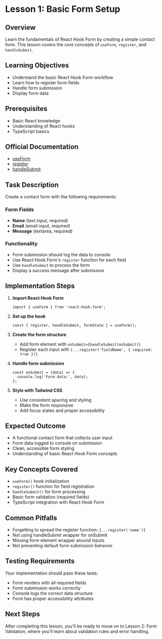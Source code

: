 # Lesson 1: Basic Form Setup

## Overview

Learn the fundamentals of React Hook Form by creating a simple contact form. This lesson covers the core concepts of `useForm`, `register`, and `handleSubmit`.

## Learning Objectives

- Understand the basic React Hook Form workflow
- Learn how to register form fields
- Handle form submission
- Display form data

## Prerequisites

- Basic React knowledge
- Understanding of React hooks
- TypeScript basics

## Official Documentation

- [useForm](https://react-hook-form.com/docs/useform)
- [register](https://react-hook-form.com/docs/useform/register)
- [handleSubmit](https://react-hook-form.com/docs/useform/handlesubmit)

## Task Description

Create a contact form with the following requirements:

### Form Fields

- **Name** (text input, required)
- **Email** (email input, required)
- **Message** (textarea, required)

### Functionality

- Form submission should log the data to console
- Use React Hook Form's `register` function for each field
- Use `handleSubmit` to process the form
- Display a success message after submission

## Implementation Steps

1. **Import React Hook Form**

   ```tsx
   import { useForm } from 'react-hook-form';
   ```

2. **Set up the hook**

   ```tsx
   const { register, handleSubmit, formState } = useForm();
   ```

3. **Create the form structure**
   - Add form element with `onSubmit={handleSubmit(onSubmit)}`
   - Register each input with `{...register('fieldName', { required: true })}`

4. **Handle form submission**

   ```tsx
   const onSubmit = (data) => {
     console.log('Form data:', data);
   };
   ```

5. **Style with Tailwind CSS**
   - Use consistent spacing and styling
   - Make the form responsive
   - Add focus states and proper accessibility

## Expected Outcome

- A functional contact form that collects user input
- Form data logged to console on submission
- Clean, accessible form styling
- Understanding of basic React Hook Form concepts

## Key Concepts Covered

- `useForm()` hook initialization
- `register()` function for field registration
- `handleSubmit()` for form processing
- Basic form validation (required fields)
- TypeScript integration with React Hook Form

## Common Pitfalls

- Forgetting to spread the register function: `{...register('name')}`
- Not using handleSubmit wrapper for onSubmit
- Missing form element wrapper around inputs
- Not preventing default form submission behavior

## Testing Requirements

Your implementation should pass these tests:

- Form renders with all required fields
- Form submission works correctly
- Console logs the correct data structure
- Form has proper accessibility attributes

## Next Steps

After completing this lesson, you'll be ready to move on to Lesson 2: Form Validation, where you'll learn about validation rules and error handling.
